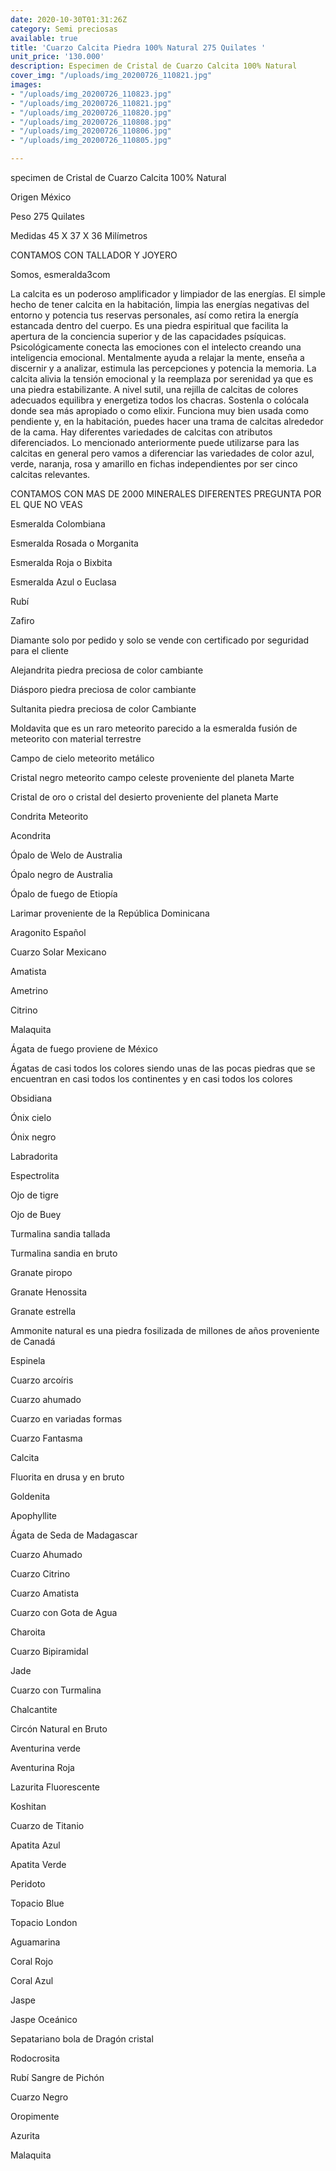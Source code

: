```yaml
---
date: 2020-10-30T01:31:26Z
category: Semi preciosas
available: true
title: 'Cuarzo Calcita Piedra 100% Natural 275 Quilates '
unit_price: '130.000'
description: Especimen de Cristal de Cuarzo Calcita 100% Natural
cover_img: "/uploads/img_20200726_110821.jpg"
images:
- "/uploads/img_20200726_110823.jpg"
- "/uploads/img_20200726_110821.jpg"
- "/uploads/img_20200726_110820.jpg"
- "/uploads/img_20200726_110808.jpg"
- "/uploads/img_20200726_110806.jpg"
- "/uploads/img_20200726_110805.jpg"

---
```

specimen de Cristal de Cuarzo Calcita 100% Natural

Origen México

Peso 275 Quilates

Medidas 45 X 37 X 36 Milímetros

CONTAMOS CON TALLADOR Y JOYERO 

Somos,   esmeralda3com

La calcita es un poderoso amplificador y limpiador de las energías. El simple hecho de tener calcita en la habitación, limpia las energías negativas del entorno y potencia tus reservas personales, así como retira la energía estancada dentro del cuerpo. Es una piedra espiritual que facilita la apertura de la conciencia superior y de las capacidades psíquicas. Psicológicamente conecta las emociones con el intelecto creando una inteligencia emocional. Mentalmente ayuda a relajar la mente, enseña a discernir y a analizar, estimula las percepciones y potencia la memoria. La calcita alivia la tensión emocional y la reemplaza por serenidad ya que es una piedra estabilizante. A nivel sutil, una rejilla de calcitas de colores adecuados equilibra y energetiza todos los chacras. Sostenla o colócala donde sea más apropiado o como elixir. Funciona muy bien usada como pendiente y, en la habitación, puedes hacer una trama de calcitas alrededor de la cama. Hay diferentes variedades de calcitas con atributos diferenciados. Lo mencionado anteriormente puede utilizarse para las calcitas en general pero vamos a diferenciar las variedades de color azul, verde, naranja, rosa y amarillo en fichas independientes por ser cinco calcitas relevantes.

CONTAMOS CON MAS DE 2000 MINERALES DIFERENTES PREGUNTA POR EL QUE NO VEAS

Esmeralda Colombiana

Esmeralda Rosada o Morganita

Esmeralda Roja o Bixbita

Esmeralda Azul o Euclasa

Rubí

Zafiro

Diamante solo por pedido y solo se vende con certificado por seguridad para el cliente

Alejandrita piedra preciosa de color cambiante

Diásporo piedra preciosa de color cambiante

Sultanita piedra preciosa de color Cambiante

Moldavita que es un raro meteorito parecido a la esmeralda fusión de meteorito con material terrestre

Campo de cielo meteorito metálico

Cristal negro meteorito campo celeste proveniente del planeta Marte

Cristal de oro o cristal del desierto proveniente del planeta Marte

Condrita Meteorito

Acondrita

Ópalo de Welo de Australia

Ópalo negro de Australia

Ópalo de fuego de Etiopía

Larimar proveniente de la República Dominicana

Aragonito Español

Cuarzo Solar Mexicano

Amatista

Ametrino

Citrino

Malaquita

Ágata de fuego proviene de México

Ágatas de casi todos los colores siendo unas de las pocas piedras que se encuentran en casi todos los continentes y en casi todos los colores

Obsidiana

Ónix cielo

Ónix negro

Labradorita

Espectrolita

Ojo de tigre

Ojo de Buey

Turmalina sandia tallada

Turmalina sandia en bruto

Granate piropo

Granate Henossita

Granate estrella

Ammonite natural es una piedra fosilizada de millones de años proveniente de Canadá

Espinela

Cuarzo arcoíris

Cuarzo ahumado

Cuarzo en variadas formas

Cuarzo Fantasma

Calcita

Fluorita en drusa y en bruto

Goldenita

Apophyllite

Ágata de Seda de Madagascar

Cuarzo Ahumado

Cuarzo Citrino

Cuarzo Amatista

Cuarzo con Gota de Agua

Charoita

Cuarzo Bipiramidal

Jade

Cuarzo con Turmalina

Chalcantite

Circón Natural en Bruto

Aventurina verde

Aventurina Roja

Lazurita Fluorescente

Koshitan

Cuarzo de Titanio

Apatita Azul

Apatita Verde

Peridoto

Topacio Blue

Topacio London

Aguamarina

Coral Rojo

Coral Azul

Jaspe

Jaspe Oceánico

Sepatariano bola de Dragón cristal

Rodocrosita

Rubí Sangre de Pichón

Cuarzo Negro

Oropimente

Azurita

Malaquita